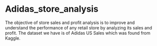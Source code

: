 # Adidas_store_analysis
The objective of store sales and profit analysis is to improve and understand the performance of any retail store by analyzing its sales and profit. The dataset we have is of Adidas US Sales which was found from Kaggle.
